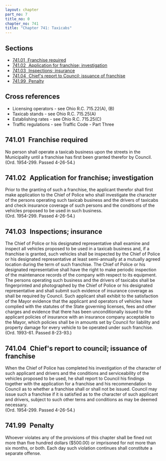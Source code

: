 ```yaml
---
layout: chapter
part_no: 7
title_no: 0
chapter_no: 741
title: "Chapter 741: Taxicabs"
---
```


## Sections

* [741.01   Franchise required](#74101-franchise-required)
* [741.02   Application for franchise; investigation](#74102-application-for-franchise-investigation)
* [741.03   Inspections; insurance](#74103-inspections-insurance)
* [741.04   Chief's report to Council; issuance of franchise](#74104-chiefs-report-to-council-issuance-of-franchise)
* [741.99   Penalty](#74199-penalty)

## Cross references

* Licensing operators - see Ohio R.C. 715.22(A), (B)
* Taxicab stands - see Ohio R.C. 715.25(A)
* Establishing rates - see Ohio R.C. 715.25(C)
* Traffic regulations - see Traffic Code - Part Three

## 741.01   Franchise required

No person shall operate a taxicab business upon the streets in the
Municipality until a franchise has first been granted therefor by Council.\
(Ord. 1954-299. Passed 4-26-54.)

## 741.02   Application for franchise; investigation

Prior to the granting of such a franchise, the applicant therefor shall
first make application to the Chief of Police who shall investigate the
character of the persons operating such taxicab business and the drivers of
taxicabs and check insurance coverage of such persons and the conditions of the
vehicles proposed to be used in such business.\
(Ord. 1954-299. Passed 4-26-54.)

## 741.03   Inspections; insurance

The Chief of Police or his designated representative shall examine and
inspect all vehicles proposed to be used in a taxicab business and, if a
franchise is granted, such vehicles shall be inspected by the Chief of Police
or his designated representative at least semi-annually at a mutually agreed
location during the term of such franchise. The Chief of Police or his
designated representative shall have the right to make periodic inspection of
the maintenance records of the company with respect to its equipment. The
persons operating such business and the drivers of taxicabs shall be
fingerprinted and photographed by the Chief of Police or his designated
representative and shall submit such evidence of insurance coverage as shall be
required by Council. Such applicant shall exhibit to the satisfaction of the
Mayor evidence that the applicant and operators of vehicles have complied with
the statutes of the State governing licenses, fees and other charges and
evidence that there has been unconditionally issued to the applicant policies
of insurance with an insurance company acceptable to the Mayor, which policies
shall be in amounts set by Council for liability and property damage for every
vehicle to be operated under such franchise.\
(Ord. 1993-61. Passed 8-23-93.)

## 741.04   Chief's report to council; issuance of franchise

When the Chief of Police has completed his investigation of the character of
such applicant and drivers and the conditions and serviceability of the
vehicles proposed to be used, he shall report to Council his findings together
with the application for a franchise and his recommendation to Council as to
whether a franchise shall or shall not be issued. Council may issue such a
franchise if it is satisfied as to the character of such applicant and drivers,
subject to such other terns and conditions as may be deemed necessary.\
(Ord. 1954-299. Passed 4-26-54.)

## 741.99   Penalty

Whoever violates any of the provisions of this chapter shall be fined not
more than five hundred dollars ($500.00) or imprisoned for not more than six
months, or both. Each day such violation continues shall constitute a separate
offense.

